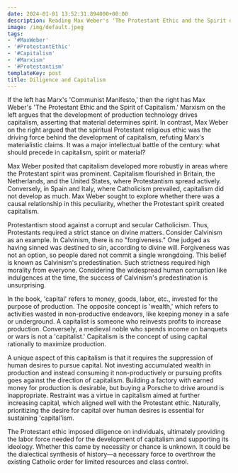 ```yaml
---
date: 2024-01-01 13:52:31.894000+00:00
description: Reading Max Weber's 'The Protestant Ethic and the Spirit of Capitalism'
image: /img/default.jpeg
tags:
- '#MaxWeber'
- '#ProtestantEthic'
- '#Capitalism'
- '#Marxism'
- '#Protestantism'
templateKey: post
title: Diligence and Capitalism
---
```


If the left has Marx's 'Communist Manifesto,' then the right has Max Weber's 'The Protestant Ethic and the Spirit of Capitalism.' Marxism on the left argues that the development of production technology drives capitalism, asserting that material determines spirit. In contrast, Max Weber on the right argued that the spiritual Protestant religious ethic was the driving force behind the development of capitalism, refuting Marx's materialistic claims. It was a major intellectual battle of the century: what should precede in capitalism, spirit or material?

Max Weber posited that capitalism developed more robustly in areas where the Protestant spirit was prominent. Capitalism flourished in Britain, the Netherlands, and the United States, where Protestantism spread actively. Conversely, in Spain and Italy, where Catholicism prevailed, capitalism did not develop as much. Max Weber sought to explore whether there was a causal relationship in this peculiarity, whether the Protestant spirit created capitalism.

Protestantism stood against a corrupt and secular Catholicism. Thus, Protestants required a strict stance on divine matters. Consider Calvinism as an example. In Calvinism, there is no "forgiveness." One judged as having sinned was destined to sin, according to divine will. Forgiveness was not an option, so people dared not commit a single wrongdoing. This belief is known as Calvinism's predestination. Such strictness required high morality from everyone. Considering the widespread human corruption like indulgences at the time, the success of Calvinism's predestination is unsurprising.

In the book, 'capital' refers to money, goods, labor, etc., invested for the purpose of production. The opposite concept is 'wealth,' which refers to activities wasted in non-productive endeavors, like keeping money in a safe or underground. A capitalist is someone who reinvests profits to increase production. Conversely, a medieval noble who spends income on banquets or wars is not a 'capitalist.' Capitalism is the concept of using capital rationally to maximize production.

A unique aspect of this capitalism is that it requires the suppression of human desires to pursue capital. Not investing accumulated wealth in production and instead consuming it non-productively or pursuing profits goes against the direction of capitalism. Building a factory with earned money for production is desirable, but buying a Porsche to drive around is inappropriate. Restraint was a virtue in capitalism aimed at further increasing capital, which aligned well with the Protestant ethic. Naturally, prioritizing the desire for capital over human desires is essential for sustaining 'capital'ism.

The Protestant ethic imposed diligence on individuals, ultimately providing the labor force needed for the development of capitalism and supporting its ideology. Whether this came by necessity or chance is unknown. It could be the dialectical synthesis of history—a necessary force to overthrow the existing Catholic order for limited resources and class control.